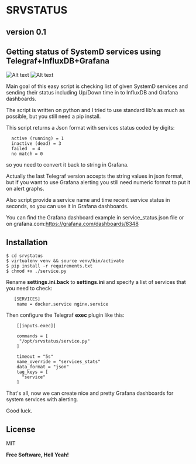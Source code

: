 # SRVSTATUS

## version 0.1

## Getting status of SystemD services using Telegraf+InfluxDB+Grafana

![Alt text](https://github.com/ratibor78/servicestat/blob/master/services_grafana.png?raw=true "Grafana dashboard example")
![Alt text](https://github.com/ratibor78/servicestat/blob/master/services_grafana1.png?raw=true "Grafana dashboard example")



  Main goal of this easy script is checking list of given SystemD services and sending their status 
  including Up/Down time in to InfluxDB and Grafana dashboards. 
  
  The script is written on python and I tried to use standard lib's as much as possible,
  but you still need a pip install.
  
  This script returns a Json format with services status coded by digits: 
```
  active (running) = 1 
  inactive (dead) = 3
  failed  = 4 
  no match = 0 
```  
  so you need to convert it back to string in Grafana. 
  
  Actually the last Telegraf version accepts the string values in json format, 
  but if you want to use Grafana alerting you still need numeric format to put it on alert graphs. 
  
  Also script provide a service name and time recent service status in seconds, 
  so you can use it in Grafana dashboards.
  
  You can find the Grafana dashboard example in service_status.json file or on grafana.com:https://grafana.com/dashboards/8348

## Installation

```
$ cd srvstatus
$ virtualenv venv && source venv/bin/activate
$ pip install -r requirements.txt
$ chmod +x ./service.py
```
  
  Rename **settings.ini.back** to **settings.ini**  and specify a list of services that you need to check: 

```
   [SERVICES]
    name = docker.service nginx.service
```

Then configure the Telegraf **exec** plugin like this: 

```
    [[inputs.exec]]

    commands = [
     "/opt/srvstatus/service.py"
    ]

    timeout = "5s"
    name_override = "services_stats"
    data_format = "json"
    tag_keys = [
      "service"
    ]
```
That's all, now we can create nice and pretty Grafana dashboards for system services with alerting. 

Good luck. 

License
----

MIT

**Free Software, Hell Yeah!**
